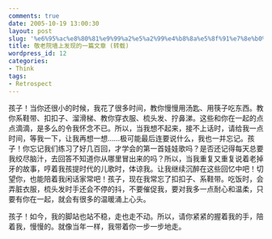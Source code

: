 ```yaml
---
comments: true
date: 2005-10-19 13:00:30
layout: post
slug: '%e6%95%ac%e8%80%81%e9%99%a2%e5%a2%99%e4%b8%8a%e5%8f%91%e7%8e%b0%e7%9a%84%e4%b8%80%e7%af%87%e6%96%87%e7%ab%a0-%e8%bd%ac%e8%bd%bd'
title: 敬老院墙上发现的一篇文章 (转载)
wordpress_id: 12
categories:
- Think
tags:
- Retrospect
---
```


孩子！当你还很小的时候，我花了很多时间，教你慢慢用汤匙、用筷子吃东西。教你系鞋带、扣扣子、溜滑梯、教你穿衣服、梳头发、拧鼻涕。这些和你在一起的点点滴滴，是多么的令我怀念不已。所以，当我想不起来，接不上话时，请给我一点时间，等我一下，让我再想一想……极可能最后连要说什么，我也一并忘记。孩子！你忘记我们练习了好几百回，才学会的第一首娃娃歌吗？是否还记得每天总要我绞尽脑汁，去回答不知道你从哪里冒出来的吗？所以，当我重复又重复说着老掉牙的故事，哼着我孩提时代的儿歌时，体谅我。让我继续沉醉在这些回忆中吧！切望你，也能陪着我闲话家常吧！孩子，现在我常忘了扣扣子、系鞋带。吃饭时，会弄脏衣服，梳头发时手还会不停的抖，不要催促我，要对我多一点耐心和温柔，只要有你在一起，就会有很多的温暖涌上心头。

孩子！如今，我的脚站也站不稳，走也走不动。所以，请你紧紧的握着我的手，陪着我，慢慢的。就像当年一样，我带着你一步一步地走。
